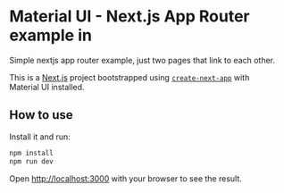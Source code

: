 # Material UI - Next.js App Router example in 
Simple nextjs app router example, just two pages that link to each other.

This is a [Next.js](https://nextjs.org/) project bootstrapped using [`create-next-app`](https://github.com/vercel/next.js/tree/HEAD/packages/create-next-app) with Material UI installed.

## How to use

Install it and run:

```bash
npm install
npm run dev
```

Open [http://localhost:3000](http://localhost:3000) with your browser to see the result.

